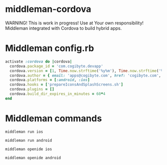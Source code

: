 # middleman-cordova
WARNING! This is work in progress! Use at Your own responsibility!
Middleman integrated with Cordova to build hybrid apps.

# Middleman config.rb
```ruby
activate :cordova do |cordova|
  cordova.package_id = 'com.cogibyte.devapp'
  cordova.version = [1, Time.now.strftime('%y%m'), Time.now.strftime('%d%H%M')].join('.')
  cordova.author = { email: 'apps@cogibyte.com', href: 'cogibyte.com', name: 'CogiByte' }
  cordova.platforms = [:android, :ios]
  cordova.hooks = ['prepareIconsAndSplashScreens.sh']
  cordova.plugins = []
  cordova.build_dir_expires_in_minutes = 60*4
end
```

# Middleman commands
`middleman run ios`

`middleman run android`

`middleman openide ios`

`middleman openide android`